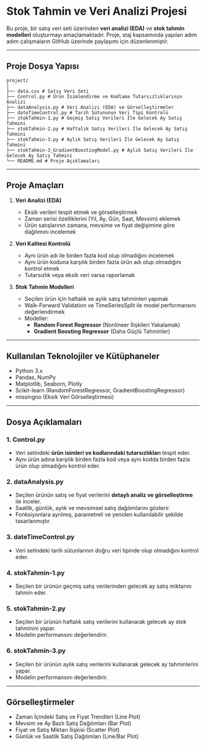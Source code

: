 # Stok Tahmin ve Veri Analizi Projesi

Bu proje, bir satış veri seti üzerinden **veri analizi (EDA)** ve **stok tahmin modelleri** oluşturmayı amaçlamaktadır. Proje, staj kapsamında yapılan adım adım çalışmaların GitHub üzerinde paylaşımı için düzenlenmiştir.

---

## Proje Dosya Yapısı 
```
project/
│
├── data.csv # Satış Veri Seti
├── Control.py # Ürün İsimlendirme ve Kodlama Tutarsızlıklarının Analizi
├── dataAnalysis.py # Veri Analizi (EDA) ve Görselleştirmeler
├── dateTimeControl.py # Tarih Sütununun Veri Tipi Kontrolü
├── stokTahmin-1.py # Geçmiş Satış Verileri İle Gelecek Ay Satış Tahmini
├── stokTahmin-2.py # Haftalık Satış Verileri İle Gelecek Ay Satış Tahmini
├── stokTahmin-3.py # Aylık Satış Verileri İle Gelecek Ay Satış Tahmini
├── stokTahmin-3_GradientBoostingModel.py # Aylık Satış Verileri İle Gelecek Ay Satış Tahmini
└── README.md # Proje Açıklamaları
```

---

## Proje Amaçları

1. **Veri Analizi (EDA)**  
   - Eksik verileri tespit etmek ve görselleştirmek  
   - Zaman serisi özelliklerini (Yıl, Ay, Gün, Saat, Mevsim) eklemek  
   - Ürün satışlarının zamana, mevsime ve fiyat değişimine göre dağılımını incelemek

2. **Veri Kalitesi Kontrolü**  
   - Aynı ürün adı ile birden fazla kod olup olmadığını incelemek  
   - Aynı ürün koduna karşılık birden fazla ürün adı olup olmadığını kontrol etmek  
   - Tutarsızlık veya eksik veri varsa raporlamak

3. **Stok Tahmin Modelleri**  
   - Seçilen ürün için haftalık ve aylık satış tahminleri yapmak  
   - Walk-Forward Validation ve TimeSeriesSplit ile model performansını değerlendirmek  
   - Modeller:
     - **Random Forest Regressor** (Nonlineer İlişkileri Yakalamak)
     - **Gradient Boosting Regressor** (Daha Güçlü Tahminler)

---

## Kullanılan Teknolojiler ve Kütüphaneler

- Python 3.x  
- Pandas, NumPy  
- Matplotlib, Seaborn, Plotly  
- Scikit-learn (RandomForestRegressor, GradientBoostingRegressor)  
- missingno (Eksik Veri Görselleştirmesi)  

---

## Dosya Açıklamaları

### 1. Control.py
- Veri setindeki **ürün isimleri ve kodlarındaki tutarsızlıkları** tespit eder.  
- Aynı ürün adına karşılık birden fazla kod veya aynı kodda birden fazla ürün olup olmadığını kontrol eder.  

### 2. dataAnalysis.py
- Seçilen ürünün satış ve fiyat verilerini **detaylı analiz ve görselleştirme** ile inceler.  
- Saatlik, günlük, aylık ve mevsimsel satış dağılımlarını gösterir.  
- Fonksiyonlara ayrılmış, parametreli ve yeniden kullanılabilir şekilde tasarlanmıştır.  

### 3. dateTimeControl.py
- Veri setindeki tarih sütunlarının doğru veri tipinde olup olmadığını kontrol eder.

### 4. stokTahmin-1.py
- Seçilen bir ürünün geçmiş satış verilerinden gelecek ay satış miktarını tahmin eder.

### 5. stokTahmin-2.py
- Seçilen bir ürünün haftalık satış verilerini kullanarak gelecek ay stok tahminini yapar.
- Modelin performansını değerlendirir.

### 6. stokTahmin-3.py
- Seçilen bir ürünün aylık satış verilerini kullanarak gelecek ay tahminlerini yapar.
- Modelin performansını değerlendirir.

---

## Görselleştirmeler

- Zaman İçindeki Satış ve Fiyat Trendleri (Line Plot)
- Mevsim ve Ay Bazlı Satış Dağılımları (Bar Plot)  
- Fiyat ve Satış Miktarı İlişkisi (Scatter Plot)  
- Günlük ve Saatlik Satış Dağılımları (Line/Bar Plot)  

